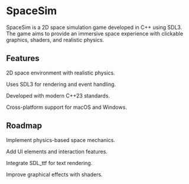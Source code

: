 # SpaceSim

SpaceSim is a 2D space simulation game developed in C++ using SDL3. The game aims to provide an immersive space experience with clickable graphics, shaders, and realistic physics.

## Features

2D space environment with realistic physics.

Uses SDL3 for rendering and event handling.

Developed with modern C++23 standards.

Cross-platform support for macOS and Windows.

## Roadmap

Implement physics-based space mechanics.

Add UI elements and interaction features.

Integrate SDL_ttf for text rendering.

Improve graphical effects with shaders.
